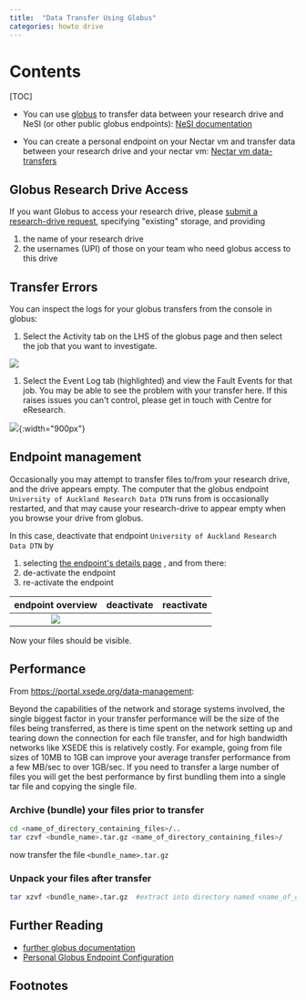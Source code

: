 ```yaml
---
title:  "Data Transfer Using Globus"
categories: howto drive
---
```


# Contents

[TOC]




* You can use [globus](http://globus.org) to transfer data between your research drive and NeSI (or other public globus endpoints):
[NeSI documentation](https://support.nesi.org.nz/hc/en-gb/articles/4405623380751-Data-Transfer-using-Globus-V5)

* You can create a personal endpoint on your Nectar vm and transfer data between your research drive and your nectar vm:
[Nectar vm data-transfers](./ntr-drive.md)

   

## Globus Research Drive Access

If you want Globus to access your research drive, please [submit a research-drive request](https://eresearch-dashboard.auckland.ac.nz/service/research-storage/request), specifying "existing" storage, and providing
1. the name of your research drive
2. the usernames (UPI) of those on your team who need globus access to this drive


   

## Transfer Errors

You can inspect the logs for your globus transfers from the console
in globus:

1.  Select the Activity tab on the LHS of the globus
page and then select the job that you want to investigate. 

![](/cer-documentation/assets/globus_activity.png) 
 


1. Select the Event Log tab
(highlighted) and view the Fault Events for that job.  You may be able
to see the problem with your transfer here.  If this raises issues you
can't control, please get in touch with Centre for eResearch. 

![](/cer-documentation/assets/globus_error_logs.png){:width="900px"}

   

## Endpoint management

Occasionally you may attempt to transfer files to/from your research drive,
and the drive appears empty.
The computer that the globus endpoint `University of Auckland Research Data DTN` runs from is occasionally
restarted, and that may cause your research-drive to appear empty when you browse your drive from globus.

In this case, deactivate that endpoint `University of Auckland Research Data DTN`
by 
1. selecting [the endpoint's details page](https://app.globus.org/file-manager/collections/e7f6aaae-fe52-11e8-9345-0e3d676669f4/overview)
, and from there:
2. de-activate the endpoint
3. re-activate the endpoint

| endpoint overview             |  deactivate              | reactivate                         |
:------------------------------:|:------------------------:|:-----------------------------------:
![](/cer-documentation/assets/endpoint_reactivate.png)  |  

Now your files should be visible.

   

## Performance

From https://portal.xsede.org/data-management:

>
Beyond the capabilities
of the network and storage systems involved, the single biggest factor
in your transfer performance will be the size of the files being
transferred, as there is time spent on the network setting up and
tearing down the connection for each file transfer, and for high
bandwidth networks like XSEDE this is relatively costly. For example,
going from file sizes of 10MB to 1GB can improve your average transfer
performance from a few MB/sec to over 1GB/sec. If you need to transfer
a large number of files you will get the best performance by first
bundling them into a single tar file and copying the single file.

### Archive (bundle) your files prior to transfer

```bash
cd <name_of_directory_containing_files>/..
tar czvf <bundle_name>.tar.gz <name_of_directory_containing_files>/
```
now transfer the file `<bundle_name>.tar.gz`

### Unpack your files after transfer

```bash
tar xzvf <bundle_name>.tar.gz  #extract into directory named <name_of_directory_containing_files>
```


 


## Further Reading

* [further globus documentation](https://uoa-eresearch.github.io/vmhandbook/doc/drive-globus.html)
* [Personal Globus Endpoint Configuration](https://support.nesi.org.nz/hc/en-gb/articles/360000217915)

## Footnotes
[^1]: This is due to an [upgrade of the underlying endpoint software to Globus 5](https://support.nesi.org.nz/hc/en-gb/articles/4405623380751-Data-Transfer-using-Globus-V5).


